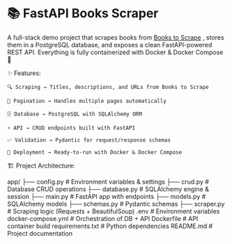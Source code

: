 # 📚 FastAPI Books Scraper

A full-stack demo project that scrapes books from [Books to Scrape](http://books.toscrape.com/)
, stores them in a PostgreSQL database, and exposes a clean FastAPI-powered REST API.
Everything is fully containerized with Docker & Docker Compose 🚀

✨ Features:

    🔍 Scraping → Titles, descriptions, and URLs from Books to Scrape
  
    📄 Pagination → Handles multiple pages automatically
  
    🗄️ Database → PostgreSQL with SQLAlchemy ORM
  
    ⚡ API → CRUD endpoints built with FastAPI
  
    ✅ Validation → Pydantic for request/response schemas
  
    🐳 Deployment → Ready-to-run with Docker & Docker Compose

🏗️ Project Architecture:

app/
├── config.py       # Environment variables & settings
├── crud.py         # Database CRUD operations
├── database.py     # SQLAlchemy engine & session
├── main.py         # FastAPI app with endpoints
├── models.py       # SQLAlchemy models
├── schemas.py      # Pydantic schemas
├── scraper.py      # Scraping logic (Requests + BeautifulSoup)
.env                # Environment variables
docker-compose.yml  # Orchestration of DB + API
Dockerfile          # API container build
requirements.txt    # Python dependencies
README.md           # Project documentation









